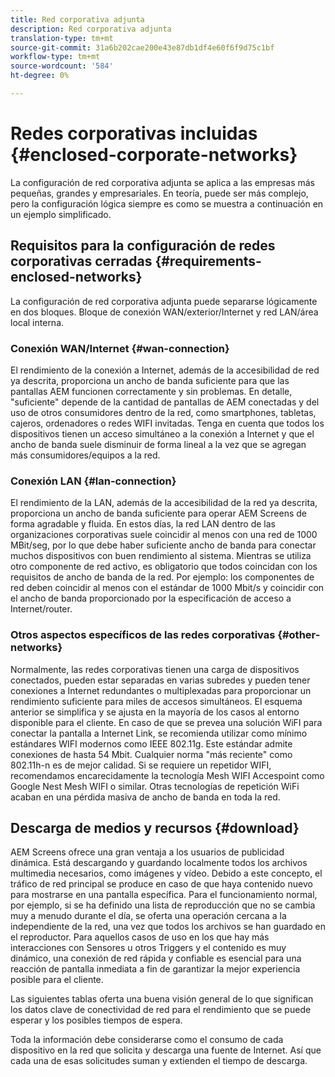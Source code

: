 ```yaml
---
title: Red corporativa adjunta
description: Red corporativa adjunta
translation-type: tm+mt
source-git-commit: 31a6b202cae200e43e87db1df4e60f6f9d75c1bf
workflow-type: tm+mt
source-wordcount: '584'
ht-degree: 0%

---
```



# Redes corporativas incluidas {#enclosed-corporate-networks}

La configuración de red corporativa adjunta se aplica a las empresas más pequeñas, grandes y empresariales. En teoría, puede ser más complejo, pero la configuración lógica siempre es como se muestra a continuación en un ejemplo simplificado.

## Requisitos para la configuración de redes corporativas cerradas {#requirements-enclosed-networks}

La configuración de red corporativa adjunta puede separarse lógicamente en dos bloques. Bloque de conexión WAN/exterior/Internet y red LAN/área local interna.

### Conexión WAN/Internet {#wan-connection}

El rendimiento de la conexión a Internet, además de la accesibilidad de red ya descrita, proporciona un ancho de banda suficiente para que las pantallas AEM funcionen correctamente y sin problemas.
En detalle, &quot;suficiente&quot; depende de la cantidad de pantallas de AEM conectadas y del uso de otros consumidores dentro de la red, como smartphones, tabletas, cajeros, ordenadores o redes WIFI invitadas.
Tenga en cuenta que todos los dispositivos tienen un acceso simultáneo a la conexión a Internet y que el ancho de banda suele disminuir de forma lineal a la vez que se agregan más consumidores/equipos a la red.

### Conexión LAN {#lan-connection}

El rendimiento de la LAN, además de la accesibilidad de la red ya descrita, proporciona un ancho de banda suficiente para operar AEM Screens de forma agradable y fluida. En estos días, la red LAN dentro de las organizaciones corporativas suele coincidir al menos con una red de 1000 MBit/seg, por lo que debe haber suficiente ancho de banda para conectar muchos dispositivos con buen rendimiento al sistema. Mientras se utiliza otro componente de red activo, es obligatorio que todos coincidan con los requisitos de ancho de banda de la red. Por ejemplo: los componentes de red deben coincidir al menos con el estándar de 1000 Mbit/s y coincidir con el ancho de banda proporcionado por la especificación de acceso a Internet/router.

### Otros aspectos específicos de las redes corporativas {#other-networks}

Normalmente, las redes corporativas tienen una carga de dispositivos conectados, pueden estar separadas en varias subredes y pueden tener conexiones a Internet redundantes o multiplexadas para proporcionar un rendimiento suficiente para miles de accesos simultáneos.
El esquema anterior se simplifica y se ajusta en la mayoría de los casos al entorno disponible para el cliente.
En caso de que se prevea una solución WiFI para conectar la pantalla a Internet Link, se recomienda utilizar como mínimo estándares WIFI modernos como IEEE 802.11g. Este estándar admite conexiones de hasta 54 Mbit. Cualquier norma &quot;más reciente&quot; como 802.11h-n es de mejor calidad. Si se requiere un repetidor WIFI, recomendamos encarecidamente la tecnología Mesh WIFI Accespoint como Google Nest Mesh WIFI o similar.
Otras tecnologías de repetición WiFi acaban en una pérdida masiva de ancho de banda en toda la red.

## Descarga de medios y recursos {#download}

AEM Screens ofrece una gran ventaja a los usuarios de publicidad dinámica. Está descargando y guardando localmente todos los archivos multimedia necesarios, como imágenes y vídeo. Debido a este concepto, el tráfico de red principal se produce en caso de que haya contenido nuevo para mostrarse en una pantalla específica.
Para el funcionamiento normal, por ejemplo, si se ha definido una lista de reproducción que no se cambia muy a menudo durante el día, se oferta una operación cercana a la independiente de la red, una vez que todos los archivos se han guardado en el reproductor. Para aquellos casos de uso en los que hay más interacciones con Sensores u otros Triggers y el contenido es muy dinámico, una conexión de red rápida y confiable es esencial para una reacción de pantalla inmediata a fin de garantizar la mejor experiencia posible para el cliente.

Las siguientes tablas oferta una buena visión general de lo que significan los datos clave de conectividad de red para el rendimiento que se puede esperar y los posibles tiempos de espera.

Toda la información debe considerarse como el consumo de cada dispositivo en la red que solicita y descarga una fuente de Internet. Así que cada una de esas solicitudes suman y extienden el tiempo de descarga.